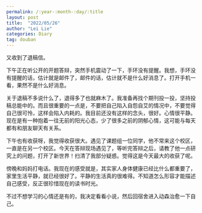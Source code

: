 ```yaml
---
permalink: /:year-:month-:day/:title
layout: post
title:  "2022/05/26"
author: "Lei Lie"
categories: Diary
tag: douban
---
```

又收到了退稿信。

下午正在听公开的开题答辩，突然手机震动了一下，手环没有提醒。我想，手环没有提醒的话，估计就是邮件了，邮件的话，估计就不是什么好消息了。打开手机一看，果然不是什么好消息。

关于退稿不多说什么了，退得多了也就麻木了。我准备再找个期刊投一投，坚持投稿总能中的。而且很重要的一点是，不要把自己陷入自怨自艾的情况中，不要觉得自己很可怜，这样会陷入内耗的。我目前还没有这样的念头，很好。心情很平静。现在是有一种抱着一往无前的阳光心态，少了很多之前的阴郁心情，这可能与每天都有和朋友聊天有关系。

下午也有收获呀，我觉得收获很大。遇见了课题组一位同学，他不常来这个校区，一直是在另一个校区。今天在答辩现场遇见了，等听完答辩之后，请教了他一点研究上的问题，打开了新世界！扫清了我部分疑惑。觉得这是今天最大的收获了呢。

傍晚和妈妈打电话。我现在的感受就是，其实家人身体健康已经比什么都重要了，家里生活平静，就已经很好了。平静的生活真的很难得。不知道怎么形容才能描述自己感受，反正很珍惜现在的读书时光。

不过不想学习的心情还是有的，我决定看看小说，然后回宿舍进入动森治愈一下自己。